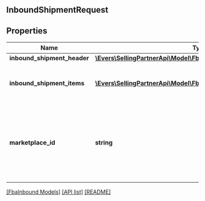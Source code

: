 ## InboundShipmentRequest

## Properties

Name | Type | Description | Notes
------------ | ------------- | ------------- | -------------
**inbound_shipment_header** | [**\Evers\SellingPartnerApi\Model\FbaInbound\InboundShipmentHeader**](InboundShipmentHeader.md) |  |
**inbound_shipment_items** | [**\Evers\SellingPartnerApi\Model\FbaInbound\InboundShipmentItem[]**](InboundShipmentItem.md) | A list of inbound shipment item information. |
**marketplace_id** | **string** | A marketplace identifier. Specifies the marketplace where the product would be stored. |

[[FbaInbound Models]](../) [[API list]](../../Api) [[README]](../../../README.md)
